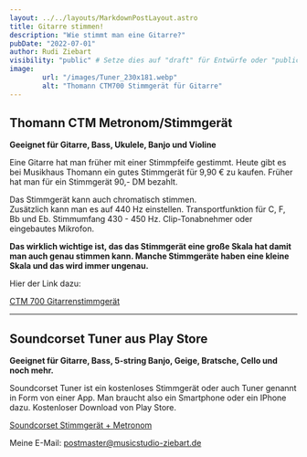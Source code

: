 ```yaml
---
layout: ../../layouts/MarkdownPostLayout.astro
title: Gitarre stimmen!
description: "Wie stimmt man eine Gitarre?"
pubDate: "2022-07-01"
author: Rudi Ziebart
visibility: "public" # Setze dies auf "draft" für Entwürfe oder "public" für veröffentlichte Seiten
image:
        url: "/images/Tuner_230x181.webp"
        alt: "Thomann CTM700 Stimmgerät für Gitarre"
---
```


<!-- Das ist der Slot -->

## Thomann CTM Metronom/Stimmgerät

**Geeignet für Gitarre, Bass, Ukulele, Banjo und Violine**

<p>Eine Gitarre hat man früher mit einer Stimmpfeife gestimmt. Heute gibt es bei Musikhaus Thomann ein gutes Stimmgerät für 9,90 € zu kaufen. Früher hat man für ein Stimmgerät 90,- DM bezahlt.</p>
 
<p>Das Stimmgerät kann auch chromatisch stimmen.<br>
Zusätzlich kann man es auf 440 Hz einstellen. Transportfunktion für C, F, Bb und Eb. Stimmumfang 
430 - 450 Hz. Clip-Tonabnehmer oder eingebautes Mikrofon.</p>

**Das wirklich wichtige ist, das das Stimmgerät eine große Skala hat damit man auch genau stimmen kann. Manche Stimmgeräte haben eine kleine Skala und das wird immer ungenau.**

<p>Hier der Link dazu:</p>

<a 
    href="https://www.thomann.de/de/thomann_ctm700.htm"
    class="normal-links"
    target="_blank"
    >CTM 700 Gitarrenstimmgerät
</a>

---

## Soundcorset Tuner aus Play Store

**Geeignet für Gitarre, Bass, 5-string Banjo, Geige, Bratsche, Cello und noch mehr.**

<p>Soundcorset Tuner ist ein kostenloses Stimmgerät oder auch Tuner genannt in Form von einer App. Man braucht also ein Smartphone oder ein IPhone dazu. Kostenloser Download von Play Store.</p>

<a
    href="https://play.google.com/store/search?q=soundcorset+stimmger%C3%A4t+und+metronom&c=apps"
    class="normal-links"
    target="_blank"
    >Soundcorset Stimmgerät + Metronom
</a>

<p>Meine E-Mail: <a href="mailto:postmaster@musicstudio-ziebart.de" class="normal-links">postmaster@musicstudio-ziebart.de</a></p>

